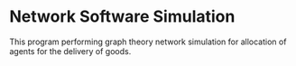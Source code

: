 # Network Software Simulation


This program performing graph theory network simulation for allocation of agents for the delivery of goods.
